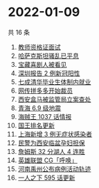 # 2022-01-09

共 16 条

<!-- BEGIN ZHIHUSEARCH -->
<!-- 最后更新时间 Sun Jan 09 2022 01:17:45 GMT+0800 (China Standard Time) -->
1. [教师资格证面试](https://www.zhihu.com/search?q=教师资格证面试)
1. [哈萨克斯坦骚乱已平息](https://www.zhihu.com/search?q=哈萨克斯坦)
1. [宝藏喜剧人被看见](https://www.zhihu.com/search?q=一年一度喜剧大赛)
1. [深圳报告 2 例新冠阳性](https://www.zhihu.com/search?q=深圳疫情)
1. [七成清华毕业生体制内就业](https://www.zhihu.com/search?q=清华毕业生)
1. [网传拼多多开始裁员](https://www.zhihu.com/search?q=拼多多裁员)
1. [西安盒马被监管局立案查处](https://www.zhihu.com/search?q=西安盒马)
1. [青海 6.9 级地震](https://www.zhihu.com/search?q=青海地震)
1. [海贼王 1037 话情报](https://www.zhihu.com/search?q=海贼王)
1. [国王排名更新](https://www.zhihu.com/search?q=国王排名)
1. [上海新增 3 例无症状感染者](https://www.zhihu.com/search?q=上海疫情)
1. [民警为西安临盆孕妇担保](https://www.zhihu.com/search?q=西安孕妇临盆)
1. [詹姆斯 32 分湖人 4 连胜](https://www.zhihu.com/search?q=湖人)
1. [英雄联盟 CG「呼唤」](https://www.zhihu.com/search?q=英雄联盟cg)
1. [河南禹州公布病例活动轨迹](https://www.zhihu.com/search?q=河南疫情)
1. [一人之下 595 话更新](https://www.zhihu.com/search?q=一人之下)
<!-- END ZHIHUSEARCH -->
